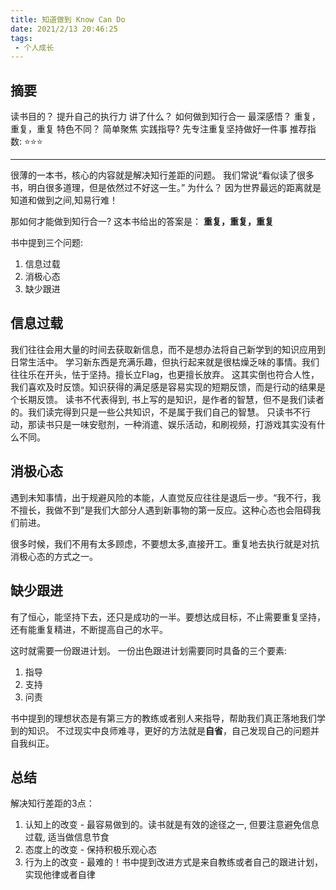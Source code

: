 ```yaml
---
title: 知道做到 Know Can Do
date: 2021/2/13 20:46:25
tags:
 - 个人成长
---
```


## 摘要
读书目的？ 提升自己的执行力
讲了什么？ 如何做到知行合一
最深感悟？ 重复，重复，重复
特色不同？ 简单聚焦
实践指导?  先专注重复坚持做好一件事
推荐指数:  ⭐️⭐️⭐️ 

<!-- more -->
---

很薄的一本书，核心的内容就是解决知行差距的问题。 我们常说“看似读了很多书，明白很多道理，但是依然过不好这一生。” 为什么？ 因为世界最远的距离就是知道和做到之间,知易行难！

那如何才能做到知行合一? 这本书给出的答案是： **重复，重复，重复**

书中提到三个问题:
1. 信息过载
2. 消极心态
3. 缺少跟进


## 信息过载
我们往往会用大量的时间去获取新信息，而不是想办法将自己新学到的知识应用到日常生活中。
学习新东西是充满乐趣，但执行起来就是很枯燥乏味的事情。我们往往乐在开头，怯于坚持。擅长立Flag，也更擅长放弃。
这其实倒也符合人性，我们喜欢及时反馈。知识获得的满足感是容易实现的短期反馈，而是行动的结果是个长期反馈。
读书不代表得到, 书上写的是知识，是作者的智慧，但不是我们读者的。我们读完得到只是一些公共知识，不是属于我们自己的智慧。
只读书不行动，那读书只是一味安慰剂，一种消遣、娱乐活动，和刷视频，打游戏其实没有什么不同。

## 消极心态
遇到未知事情，出于规避风险的本能，人直觉反应往往是退后一步。“我不行，我不擅长，我做不到”是我们大部分人遇到新事物的第一反应。这种心态也会阻碍我们前进。

很多时候，我们不用有太多顾虑，不要想太多,直接开工。重复地去执行就是对抗消极心态的方式之一。

## 缺少跟进
有了恒心，能坚持下去，还只是成功的一半。要想达成目标，不止需要重复坚持，还有能重复精进，不断提高自己的水平。

这时就需要一份跟进计划。 一份出色跟进计划需要同时具备的三个要素:
1. 指导
2. 支持
3. 问责

书中提到的理想状态是有第三方的教练或者别人来指导，帮助我们真正落地我们学到的知识。
不过现实中良师难寻，更好的方法就是**自省**，自己发现自己的问题并自我纠正。

## 总结
解决知行差距的3点：
1. 认知上的改变 - 最容易做到的。读书就是有效的途径之一, 但要注意避免信息过载, 适当做信息节食
2. 态度上的改变 - 保持积极乐观心态
3. 行为上的改变 - 最难的！书中提到改进方式是来自教练或者自己的跟进计划，实现他律或者自律

